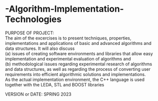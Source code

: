 # -Algorithm-Implementation-Technologies

PURPOSE OF PROJECT: <br />
The aim of the excercises is to present techniques, properties, implementations and applications of basic and advanced algorithms and data structures. It will also discuss <br />
(a) issues of creating software environments and libraries that allow easy implementation and experimental evaluation of algorithms and <br />
(b) methodological issues regarding experimental research of algorithms and data structures, as well as regarding the process of converting user requirements into efficient algorithmic solutions and implementations. <br />
As the actual implementation environment, the C++ language is used together with the LEDA, STL and BOOST libraries <br />

VERSION or DATE: SPRING 2023
